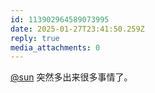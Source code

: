 ```yaml
---
id: 113902964589073995
date: 2025-01-27T23:41:50.259Z
reply: true
media_attachments: 0
---
```


[@sun](https://jiong.us/@sun) 突然多出来很多事情了。

